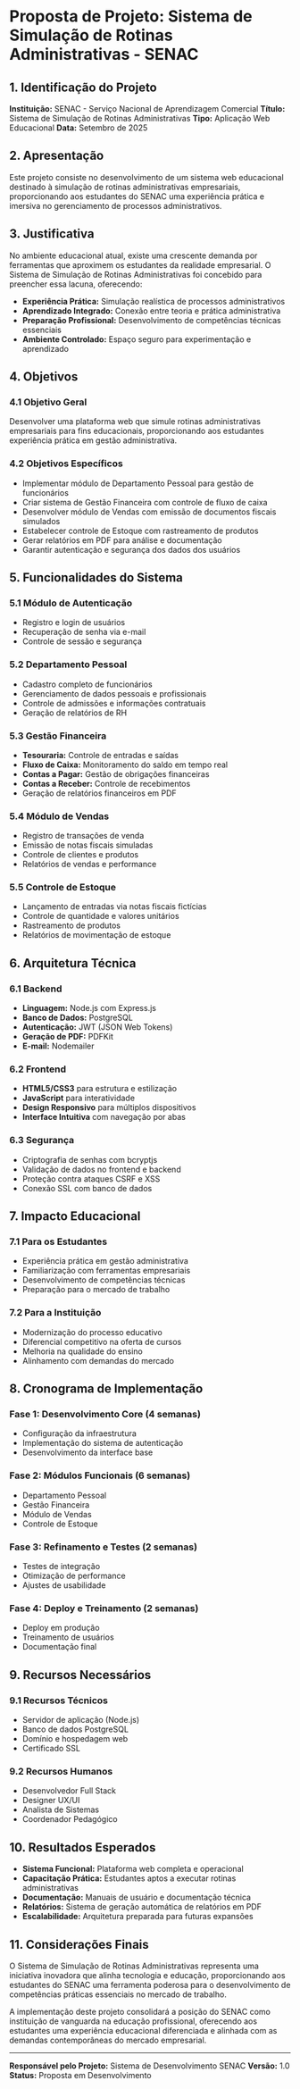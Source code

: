 # Proposta de Projeto: Sistema de Simulação de Rotinas Administrativas - SENAC

## 1. Identificação do Projeto

**Instituição:** SENAC - Serviço Nacional de Aprendizagem Comercial
**Título:** Sistema de Simulação de Rotinas Administrativas
**Tipo:** Aplicação Web Educacional
**Data:** Setembro de 2025

## 2. Apresentação

Este projeto consiste no desenvolvimento de um sistema web educacional destinado à simulação de rotinas administrativas empresariais, proporcionando aos estudantes do SENAC uma experiência prática e imersiva no gerenciamento de processos administrativos.

## 3. Justificativa

No ambiente educacional atual, existe uma crescente demanda por ferramentas que aproximem os estudantes da realidade empresarial. O Sistema de Simulação de Rotinas Administrativas foi concebido para preencher essa lacuna, oferecendo:

- **Experiência Prática:** Simulação realística de processos administrativos
- **Aprendizado Integrado:** Conexão entre teoria e prática administrativa
- **Preparação Profissional:** Desenvolvimento de competências técnicas essenciais
- **Ambiente Controlado:** Espaço seguro para experimentação e aprendizado

## 4. Objetivos

### 4.1 Objetivo Geral
Desenvolver uma plataforma web que simule rotinas administrativas empresariais para fins educacionais, proporcionando aos estudantes experiência prática em gestão administrativa.

### 4.2 Objetivos Específicos
- Implementar módulo de Departamento Pessoal para gestão de funcionários
- Criar sistema de Gestão Financeira com controle de fluxo de caixa
- Desenvolver módulo de Vendas com emissão de documentos fiscais simulados
- Estabelecer controle de Estoque com rastreamento de produtos
- Gerar relatórios em PDF para análise e documentação
- Garantir autenticação e segurança dos dados dos usuários

## 5. Funcionalidades do Sistema

### 5.1 Módulo de Autenticação
- Registro e login de usuários
- Recuperação de senha via e-mail
- Controle de sessão e segurança

### 5.2 Departamento Pessoal
- Cadastro completo de funcionários
- Gerenciamento de dados pessoais e profissionais
- Controle de admissões e informações contratuais
- Geração de relatórios de RH

### 5.3 Gestão Financeira
- **Tesouraria:** Controle de entradas e saídas
- **Fluxo de Caixa:** Monitoramento do saldo em tempo real
- **Contas a Pagar:** Gestão de obrigações financeiras
- **Contas a Receber:** Controle de recebimentos
- Geração de relatórios financeiros em PDF

### 5.4 Módulo de Vendas
- Registro de transações de venda
- Emissão de notas fiscais simuladas
- Controle de clientes e produtos
- Relatórios de vendas e performance

### 5.5 Controle de Estoque
- Lançamento de entradas via notas fiscais fictícias
- Controle de quantidade e valores unitários
- Rastreamento de produtos
- Relatórios de movimentação de estoque

## 6. Arquitetura Técnica

### 6.1 Backend
- **Linguagem:** Node.js com Express.js
- **Banco de Dados:** PostgreSQL
- **Autenticação:** JWT (JSON Web Tokens)
- **Geração de PDF:** PDFKit
- **E-mail:** Nodemailer

### 6.2 Frontend
- **HTML5/CSS3** para estrutura e estilização
- **JavaScript** para interatividade
- **Design Responsivo** para múltiplos dispositivos
- **Interface Intuitiva** com navegação por abas

### 6.3 Segurança
- Criptografia de senhas com bcryptjs
- Validação de dados no frontend e backend
- Proteção contra ataques CSRF e XSS
- Conexão SSL com banco de dados

## 7. Impacto Educacional

### 7.1 Para os Estudantes
- Experiência prática em gestão administrativa
- Familiarização com ferramentas empresariais
- Desenvolvimento de competências técnicas
- Preparação para o mercado de trabalho

### 7.2 Para a Instituição
- Modernização do processo educativo
- Diferencial competitivo na oferta de cursos
- Melhoria na qualidade do ensino
- Alinhamento com demandas do mercado

## 8. Cronograma de Implementação

### Fase 1: Desenvolvimento Core (4 semanas)
- Configuração da infraestrutura
- Implementação do sistema de autenticação
- Desenvolvimento da interface base

### Fase 2: Módulos Funcionais (6 semanas)
- Departamento Pessoal
- Gestão Financeira
- Módulo de Vendas
- Controle de Estoque

### Fase 3: Refinamento e Testes (2 semanas)
- Testes de integração
- Otimização de performance
- Ajustes de usabilidade

### Fase 4: Deploy e Treinamento (2 semanas)
- Deploy em produção
- Treinamento de usuários
- Documentação final

## 9. Recursos Necessários

### 9.1 Recursos Técnicos
- Servidor de aplicação (Node.js)
- Banco de dados PostgreSQL
- Domínio e hospedagem web
- Certificado SSL

### 9.2 Recursos Humanos
- Desenvolvedor Full Stack
- Designer UX/UI
- Analista de Sistemas
- Coordenador Pedagógico

## 10. Resultados Esperados

- **Sistema Funcional:** Plataforma web completa e operacional
- **Capacitação Prática:** Estudantes aptos a executar rotinas administrativas
- **Documentação:** Manuais de usuário e documentação técnica
- **Relatórios:** Sistema de geração automática de relatórios em PDF
- **Escalabilidade:** Arquitetura preparada para futuras expansões

## 11. Considerações Finais

O Sistema de Simulação de Rotinas Administrativas representa uma iniciativa inovadora que alinha tecnologia e educação, proporcionando aos estudantes do SENAC uma ferramenta poderosa para o desenvolvimento de competências práticas essenciais no mercado de trabalho.

A implementação deste projeto consolidará a posição do SENAC como instituição de vanguarda na educação profissional, oferecendo aos estudantes uma experiência educacional diferenciada e alinhada com as demandas contemporâneas do mercado empresarial.

---

**Responsável pelo Projeto:** Sistema de Desenvolvimento SENAC
**Versão:** 1.0
**Status:** Proposta em Desenvolvimento
